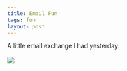 ```yaml
---
title: Email Fun
tags: fun
layout: post
---
```

A little email exchange I had yesterday:<br /><br /><img src="http://fuzzymonk.com/photos/blog/image/595/email_fun.jpg" class="photo" />
